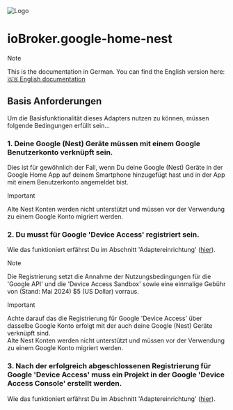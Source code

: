 ![Logo](../../admin/google-home-nest.png)

# ioBroker.google-home-nest

> [!NOTE]
> This is the documentation in German.
> You can find the English version here: [🇬🇧 English documentation](../en/requirements.md)

## Basis Anforderungen
Um die Basisfunktionalität dieses Adapters nutzen zu können, müssen folgende Bedingungen erfüllt sein...

### 1. Deine Google (Nest) Geräte müssen mit einem Google Benutzerkonto verknüpft sein.<br>
  Dies ist für gewöhnlich der Fall, wenn Du deine Google (Nest) Geräte in der Google Home App auf deinem Smartphone hinzugefügt hast und in der App mit einem Benutzerkonto angemeldet bist.
  > [!IMPORTANT]
  > Alte Nest Konten werden nicht unterstützt und müssen vor der Verwendung zu einem Google Konto migriert werden.

### 2. Du musst für Google **'Device Access'** registriert sein.
  Wie das funktioniert erfährst Du im Abschnitt 'Adaptereinrichtung' ([hier](adapter_setup.md)).<br>
  > [!NOTE]
  > Die Registrierung setzt die Annahme der Nutzungsbedingungen für die 'Google API' und die 'Device Access Sandbox' sowie eine einmalige Gebühr von (Stand: Mai 2024) $5 (US Dollar) vorraus.

  > [!IMPORTANT]
  > Achte darauf das die Registrierung für Google 'Device Access' über dasselbe Google Konto erfolgt mit der auch deine Google (Nest) Geräte verknüpft sind.<br>
  > Alte Nest Konten werden nicht unterstützt und müssen vor der Verwendung zu einem Google Konto migriert werden.

### 3. Nach der erfolgreich abgeschlossenen Registrierung für Google 'Device Access' muss ein Projekt in der Google **'Device Access Console'** erstellt werden.
  Wie das funktioniert erfährst Du im Abschnitt 'Adaptereinrichtung' ([hier](adapter_setup.md)).<br>
